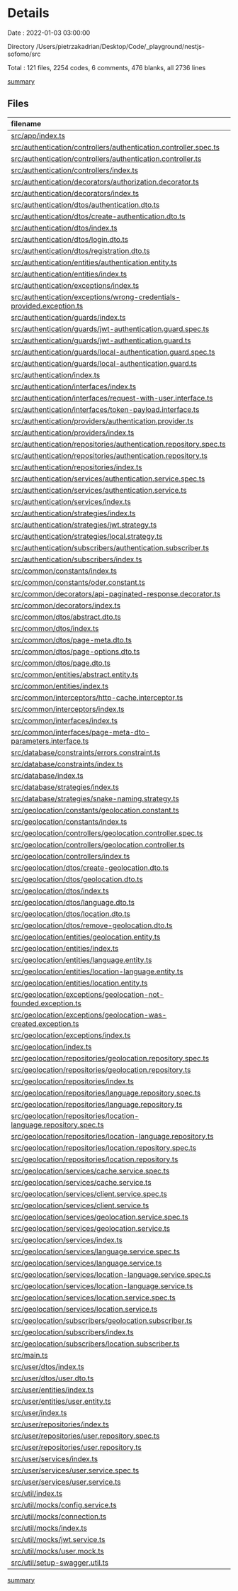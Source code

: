 # Details

Date : 2022-01-03 03:00:00

Directory /Users/pietrzakadrian/Desktop/Code/_playground/nestjs-sofomo/src

Total : 121 files,  2254 codes, 6 comments, 476 blanks, all 2736 lines

[summary](results.md)

## Files
| filename | language | code | comment | blank | total |
| :--- | :--- | ---: | ---: | ---: | ---: |
| [src/app/index.ts](/src/app/index.ts) | TypeScript | 31 | 0 | 2 | 33 |
| [src/authentication/controllers/authentication.controller.spec.ts](/src/authentication/controllers/authentication.controller.spec.ts) | TypeScript | 72 | 0 | 8 | 80 |
| [src/authentication/controllers/authentication.controller.ts](/src/authentication/controllers/authentication.controller.ts) | TypeScript | 52 | 0 | 7 | 59 |
| [src/authentication/controllers/index.ts](/src/authentication/controllers/index.ts) | TypeScript | 1 | 0 | 1 | 2 |
| [src/authentication/decorators/authorization.decorator.ts](/src/authentication/decorators/authorization.decorator.ts) | TypeScript | 10 | 0 | 2 | 12 |
| [src/authentication/decorators/index.ts](/src/authentication/decorators/index.ts) | TypeScript | 1 | 0 | 1 | 2 |
| [src/authentication/dtos/authentication.dto.ts](/src/authentication/dtos/authentication.dto.ts) | TypeScript | 6 | 0 | 2 | 8 |
| [src/authentication/dtos/create-authentication.dto.ts](/src/authentication/dtos/create-authentication.dto.ts) | TypeScript | 13 | 0 | 3 | 16 |
| [src/authentication/dtos/index.ts](/src/authentication/dtos/index.ts) | TypeScript | 4 | 0 | 1 | 5 |
| [src/authentication/dtos/login.dto.ts](/src/authentication/dtos/login.dto.ts) | TypeScript | 2 | 0 | 2 | 4 |
| [src/authentication/dtos/registration.dto.ts](/src/authentication/dtos/registration.dto.ts) | TypeScript | 2 | 0 | 2 | 4 |
| [src/authentication/entities/authentication.entity.ts](/src/authentication/entities/authentication.entity.ts) | TypeScript | 15 | 0 | 4 | 19 |
| [src/authentication/entities/index.ts](/src/authentication/entities/index.ts) | TypeScript | 1 | 0 | 1 | 2 |
| [src/authentication/exceptions/index.ts](/src/authentication/exceptions/index.ts) | TypeScript | 1 | 0 | 1 | 2 |
| [src/authentication/exceptions/wrong-credentials-provided.exception.ts](/src/authentication/exceptions/wrong-credentials-provided.exception.ts) | TypeScript | 6 | 0 | 2 | 8 |
| [src/authentication/guards/index.ts](/src/authentication/guards/index.ts) | TypeScript | 2 | 0 | 1 | 3 |
| [src/authentication/guards/jwt-authentication.guard.spec.ts](/src/authentication/guards/jwt-authentication.guard.spec.ts) | TypeScript | 10 | 0 | 4 | 14 |
| [src/authentication/guards/jwt-authentication.guard.ts](/src/authentication/guards/jwt-authentication.guard.ts) | TypeScript | 4 | 0 | 2 | 6 |
| [src/authentication/guards/local-authentication.guard.spec.ts](/src/authentication/guards/local-authentication.guard.spec.ts) | TypeScript | 10 | 0 | 4 | 14 |
| [src/authentication/guards/local-authentication.guard.ts](/src/authentication/guards/local-authentication.guard.ts) | TypeScript | 4 | 0 | 2 | 6 |
| [src/authentication/index.ts](/src/authentication/index.ts) | TypeScript | 32 | 0 | 2 | 34 |
| [src/authentication/interfaces/index.ts](/src/authentication/interfaces/index.ts) | TypeScript | 2 | 0 | 1 | 3 |
| [src/authentication/interfaces/request-with-user.interface.ts](/src/authentication/interfaces/request-with-user.interface.ts) | TypeScript | 5 | 0 | 2 | 7 |
| [src/authentication/interfaces/token-payload.interface.ts](/src/authentication/interfaces/token-payload.interface.ts) | TypeScript | 3 | 0 | 1 | 4 |
| [src/authentication/providers/authentication.provider.ts](/src/authentication/providers/authentication.provider.ts) | TypeScript | 12 | 0 | 4 | 16 |
| [src/authentication/providers/index.ts](/src/authentication/providers/index.ts) | TypeScript | 1 | 0 | 1 | 2 |
| [src/authentication/repositories/authentication.repository.spec.ts](/src/authentication/repositories/authentication.repository.spec.ts) | TypeScript | 28 | 0 | 6 | 34 |
| [src/authentication/repositories/authentication.repository.ts](/src/authentication/repositories/authentication.repository.ts) | TypeScript | 5 | 0 | 2 | 7 |
| [src/authentication/repositories/index.ts](/src/authentication/repositories/index.ts) | TypeScript | 1 | 0 | 1 | 2 |
| [src/authentication/services/authentication.service.spec.ts](/src/authentication/services/authentication.service.spec.ts) | TypeScript | 98 | 0 | 15 | 113 |
| [src/authentication/services/authentication.service.ts](/src/authentication/services/authentication.service.ts) | TypeScript | 94 | 3 | 20 | 117 |
| [src/authentication/services/index.ts](/src/authentication/services/index.ts) | TypeScript | 1 | 0 | 1 | 2 |
| [src/authentication/strategies/index.ts](/src/authentication/strategies/index.ts) | TypeScript | 2 | 0 | 1 | 3 |
| [src/authentication/strategies/jwt.strategy.ts](/src/authentication/strategies/jwt.strategy.ts) | TypeScript | 32 | 3 | 5 | 40 |
| [src/authentication/strategies/local.strategy.ts](/src/authentication/strategies/local.strategy.ts) | TypeScript | 17 | 0 | 2 | 19 |
| [src/authentication/subscribers/authentication.subscriber.ts](/src/authentication/subscribers/authentication.subscriber.ts) | TypeScript | 41 | 0 | 6 | 47 |
| [src/authentication/subscribers/index.ts](/src/authentication/subscribers/index.ts) | TypeScript | 1 | 0 | 1 | 2 |
| [src/common/constants/index.ts](/src/common/constants/index.ts) | TypeScript | 1 | 0 | 1 | 2 |
| [src/common/constants/oder.constant.ts](/src/common/constants/oder.constant.ts) | TypeScript | 4 | 0 | 1 | 5 |
| [src/common/decorators/api-paginated-response.decorator.ts](/src/common/decorators/api-paginated-response.decorator.ts) | TypeScript | 26 | 0 | 2 | 28 |
| [src/common/decorators/index.ts](/src/common/decorators/index.ts) | TypeScript | 1 | 0 | 1 | 2 |
| [src/common/dtos/abstract.dto.ts](/src/common/dtos/abstract.dto.ts) | TypeScript | 5 | 0 | 2 | 7 |
| [src/common/dtos/index.ts](/src/common/dtos/index.ts) | TypeScript | 4 | 0 | 1 | 5 |
| [src/common/dtos/page-meta.dto.ts](/src/common/dtos/page-meta.dto.ts) | TypeScript | 24 | 0 | 8 | 32 |
| [src/common/dtos/page-options.dto.ts](/src/common/dtos/page-options.dto.ts) | TypeScript | 33 | 0 | 5 | 38 |
| [src/common/dtos/page.dto.ts](/src/common/dtos/page.dto.ts) | TypeScript | 14 | 0 | 4 | 18 |
| [src/common/entities/abstract.entity.ts](/src/common/entities/abstract.entity.ts) | TypeScript | 22 | 0 | 5 | 27 |
| [src/common/entities/index.ts](/src/common/entities/index.ts) | TypeScript | 1 | 0 | 1 | 2 |
| [src/common/interceptors/http-cache.interceptor.ts](/src/common/interceptors/http-cache.interceptor.ts) | TypeScript | 20 | 0 | 4 | 24 |
| [src/common/interceptors/index.ts](/src/common/interceptors/index.ts) | TypeScript | 1 | 0 | 1 | 2 |
| [src/common/interfaces/index.ts](/src/common/interfaces/index.ts) | TypeScript | 1 | 0 | 1 | 2 |
| [src/common/interfaces/page-meta-dto-parameters.interface.ts](/src/common/interfaces/page-meta-dto-parameters.interface.ts) | TypeScript | 5 | 0 | 2 | 7 |
| [src/database/constraints/errors.constraint.ts](/src/database/constraints/errors.constraint.ts) | TypeScript | 3 | 0 | 1 | 4 |
| [src/database/constraints/index.ts](/src/database/constraints/index.ts) | TypeScript | 1 | 0 | 1 | 2 |
| [src/database/index.ts](/src/database/index.ts) | TypeScript | 30 | 0 | 2 | 32 |
| [src/database/strategies/index.ts](/src/database/strategies/index.ts) | TypeScript | 1 | 0 | 1 | 2 |
| [src/database/strategies/snake-naming.strategy.ts](/src/database/strategies/snake-naming.strategy.ts) | TypeScript | 55 | 0 | 8 | 63 |
| [src/geolocation/constants/geolocation.constant.ts](/src/geolocation/constants/geolocation.constant.ts) | TypeScript | 1 | 0 | 1 | 2 |
| [src/geolocation/constants/index.ts](/src/geolocation/constants/index.ts) | TypeScript | 1 | 0 | 1 | 2 |
| [src/geolocation/controllers/geolocation.controller.spec.ts](/src/geolocation/controllers/geolocation.controller.spec.ts) | TypeScript | 78 | 0 | 7 | 85 |
| [src/geolocation/controllers/geolocation.controller.ts](/src/geolocation/controllers/geolocation.controller.ts) | TypeScript | 76 | 0 | 5 | 81 |
| [src/geolocation/controllers/index.ts](/src/geolocation/controllers/index.ts) | TypeScript | 1 | 0 | 1 | 2 |
| [src/geolocation/dtos/create-geolocation.dto.ts](/src/geolocation/dtos/create-geolocation.dto.ts) | TypeScript | 5 | 0 | 2 | 7 |
| [src/geolocation/dtos/geolocation.dto.ts](/src/geolocation/dtos/geolocation.dto.ts) | TypeScript | 34 | 0 | 15 | 49 |
| [src/geolocation/dtos/index.ts](/src/geolocation/dtos/index.ts) | TypeScript | 5 | 0 | 1 | 6 |
| [src/geolocation/dtos/language.dto.ts](/src/geolocation/dtos/language.dto.ts) | TypeScript | 9 | 0 | 4 | 13 |
| [src/geolocation/dtos/location.dto.ts](/src/geolocation/dtos/location.dto.ts) | TypeScript | 20 | 0 | 9 | 29 |
| [src/geolocation/dtos/remove-geolocation.dto.ts](/src/geolocation/dtos/remove-geolocation.dto.ts) | TypeScript | 5 | 0 | 2 | 7 |
| [src/geolocation/entities/geolocation.entity.ts](/src/geolocation/entities/geolocation.entity.ts) | TypeScript | 39 | 0 | 13 | 52 |
| [src/geolocation/entities/index.ts](/src/geolocation/entities/index.ts) | TypeScript | 4 | 0 | 1 | 5 |
| [src/geolocation/entities/language.entity.ts](/src/geolocation/entities/language.entity.ts) | TypeScript | 17 | 0 | 5 | 22 |
| [src/geolocation/entities/location-language.entity.ts](/src/geolocation/entities/location-language.entity.ts) | TypeScript | 24 | 0 | 3 | 27 |
| [src/geolocation/entities/location.entity.ts](/src/geolocation/entities/location.entity.ts) | TypeScript | 33 | 0 | 11 | 44 |
| [src/geolocation/exceptions/geolocation-not-founded.exception.ts](/src/geolocation/exceptions/geolocation-not-founded.exception.ts) | TypeScript | 6 | 0 | 2 | 8 |
| [src/geolocation/exceptions/geolocation-was-created.exception.ts](/src/geolocation/exceptions/geolocation-was-created.exception.ts) | TypeScript | 6 | 0 | 2 | 8 |
| [src/geolocation/exceptions/index.ts](/src/geolocation/exceptions/index.ts) | TypeScript | 2 | 0 | 1 | 3 |
| [src/geolocation/index.ts](/src/geolocation/index.ts) | TypeScript | 45 | 0 | 2 | 47 |
| [src/geolocation/repositories/geolocation.repository.spec.ts](/src/geolocation/repositories/geolocation.repository.spec.ts) | TypeScript | 28 | 0 | 6 | 34 |
| [src/geolocation/repositories/geolocation.repository.ts](/src/geolocation/repositories/geolocation.repository.ts) | TypeScript | 5 | 0 | 2 | 7 |
| [src/geolocation/repositories/index.ts](/src/geolocation/repositories/index.ts) | TypeScript | 4 | 0 | 1 | 5 |
| [src/geolocation/repositories/language.repository.spec.ts](/src/geolocation/repositories/language.repository.spec.ts) | TypeScript | 28 | 0 | 6 | 34 |
| [src/geolocation/repositories/language.repository.ts](/src/geolocation/repositories/language.repository.ts) | TypeScript | 5 | 0 | 2 | 7 |
| [src/geolocation/repositories/location-language.repository.spec.ts](/src/geolocation/repositories/location-language.repository.spec.ts) | TypeScript | 28 | 0 | 6 | 34 |
| [src/geolocation/repositories/location-language.repository.ts](/src/geolocation/repositories/location-language.repository.ts) | TypeScript | 5 | 0 | 2 | 7 |
| [src/geolocation/repositories/location.repository.spec.ts](/src/geolocation/repositories/location.repository.spec.ts) | TypeScript | 28 | 0 | 6 | 34 |
| [src/geolocation/repositories/location.repository.ts](/src/geolocation/repositories/location.repository.ts) | TypeScript | 5 | 0 | 2 | 7 |
| [src/geolocation/services/cache.service.spec.ts](/src/geolocation/services/cache.service.spec.ts) | TypeScript | 21 | 0 | 5 | 26 |
| [src/geolocation/services/cache.service.ts](/src/geolocation/services/cache.service.ts) | TypeScript | 15 | 0 | 4 | 19 |
| [src/geolocation/services/client.service.spec.ts](/src/geolocation/services/client.service.spec.ts) | TypeScript | 17 | 0 | 5 | 22 |
| [src/geolocation/services/client.service.ts](/src/geolocation/services/client.service.ts) | TypeScript | 28 | 0 | 8 | 36 |
| [src/geolocation/services/geolocation.service.spec.ts](/src/geolocation/services/geolocation.service.spec.ts) | TypeScript | 55 | 0 | 5 | 60 |
| [src/geolocation/services/geolocation.service.ts](/src/geolocation/services/geolocation.service.ts) | TypeScript | 166 | 0 | 38 | 204 |
| [src/geolocation/services/index.ts](/src/geolocation/services/index.ts) | TypeScript | 6 | 0 | 1 | 7 |
| [src/geolocation/services/language.service.spec.ts](/src/geolocation/services/language.service.spec.ts) | TypeScript | 22 | 0 | 5 | 27 |
| [src/geolocation/services/language.service.ts](/src/geolocation/services/language.service.ts) | TypeScript | 66 | 0 | 18 | 84 |
| [src/geolocation/services/location-language.service.spec.ts](/src/geolocation/services/location-language.service.spec.ts) | TypeScript | 24 | 0 | 5 | 29 |
| [src/geolocation/services/location-language.service.ts](/src/geolocation/services/location-language.service.ts) | TypeScript | 50 | 0 | 12 | 62 |
| [src/geolocation/services/location.service.spec.ts](/src/geolocation/services/location.service.spec.ts) | TypeScript | 22 | 0 | 5 | 27 |
| [src/geolocation/services/location.service.ts](/src/geolocation/services/location.service.ts) | TypeScript | 40 | 0 | 9 | 49 |
| [src/geolocation/subscribers/geolocation.subscriber.ts](/src/geolocation/subscribers/geolocation.subscriber.ts) | TypeScript | 27 | 0 | 5 | 32 |
| [src/geolocation/subscribers/index.ts](/src/geolocation/subscribers/index.ts) | TypeScript | 2 | 0 | 1 | 3 |
| [src/geolocation/subscribers/location.subscriber.ts](/src/geolocation/subscribers/location.subscriber.ts) | TypeScript | 24 | 0 | 4 | 28 |
| [src/main.ts](/src/main.ts) | TypeScript | 28 | 0 | 7 | 35 |
| [src/user/dtos/index.ts](/src/user/dtos/index.ts) | TypeScript | 1 | 0 | 1 | 2 |
| [src/user/dtos/user.dto.ts](/src/user/dtos/user.dto.ts) | TypeScript | 7 | 0 | 2 | 9 |
| [src/user/entities/index.ts](/src/user/entities/index.ts) | TypeScript | 1 | 0 | 1 | 2 |
| [src/user/entities/user.entity.ts](/src/user/entities/user.entity.ts) | TypeScript | 19 | 0 | 3 | 22 |
| [src/user/index.ts](/src/user/index.ts) | TypeScript | 10 | 0 | 2 | 12 |
| [src/user/repositories/index.ts](/src/user/repositories/index.ts) | TypeScript | 1 | 0 | 1 | 2 |
| [src/user/repositories/user.repository.spec.ts](/src/user/repositories/user.repository.spec.ts) | TypeScript | 28 | 0 | 6 | 34 |
| [src/user/repositories/user.repository.ts](/src/user/repositories/user.repository.ts) | TypeScript | 5 | 0 | 2 | 7 |
| [src/user/services/index.ts](/src/user/services/index.ts) | TypeScript | 1 | 0 | 1 | 2 |
| [src/user/services/user.service.spec.ts](/src/user/services/user.service.spec.ts) | TypeScript | 42 | 0 | 5 | 47 |
| [src/user/services/user.service.ts](/src/user/services/user.service.ts) | TypeScript | 31 | 0 | 9 | 40 |
| [src/util/index.ts](/src/util/index.ts) | TypeScript | 1 | 0 | 1 | 2 |
| [src/util/mocks/config.service.ts](/src/util/mocks/config.service.ts) | TypeScript | 22 | 0 | 1 | 23 |
| [src/util/mocks/connection.ts](/src/util/mocks/connection.ts) | TypeScript | 5 | 0 | 1 | 6 |
| [src/util/mocks/index.ts](/src/util/mocks/index.ts) | TypeScript | 4 | 0 | 1 | 5 |
| [src/util/mocks/jwt.service.ts](/src/util/mocks/jwt.service.ts) | TypeScript | 3 | 0 | 1 | 4 |
| [src/util/mocks/user.mock.ts](/src/util/mocks/user.mock.ts) | TypeScript | 18 | 0 | 2 | 20 |
| [src/util/setup-swagger.util.ts](/src/util/setup-swagger.util.ts) | TypeScript | 21 | 0 | 3 | 24 |

[summary](results.md)